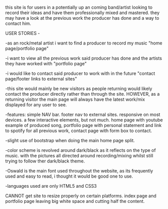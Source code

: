 this site is for users in a potentially up an coming band/artist looking 
to record their ideas and have them professionally mixed and mastered.
they may have a look at the previous work the producer has done and a way to contact him.

USER STORIES - 

-as an rock/metal artist i want to find a producer to record my music "home page/portfolio page"

-i want to view all the previous work said producer has done and the artists they have worked with "portfolio page"

-i would like to contact said producer to work with in the future "contact page/footer links to external sites"

-this site would mainly be new visitors as people returning would likely contact the producer directly rather than through the site. HOWEVER, as a returning visitor the main page will always have the latest work/mix displayed for any user to see.



-features: simple NAV bar. footer nav to external sites. responsive on most devices. a few interactive elements, but not much. 
home page with youtube example of produced song, portfolio page with personal statement and link to spotify for all previous work, contact page with form box to contact.

-slight use of bootstrap when doing the main home page split.

-color scheme is revolved around dark/black as it reflects on the type of music. with the pictures all directed around recording/mixing whilst still trying to follow ther dark/black theme.

-Oswald is the main font used throughout the website, as its frequently used and easy to read, i thought it would be good one to use.

-languages used are only HTML5 and CSS3


CANNOT get site to resize properly on certain platforms. index page and portfolio page leaving big white space and cutting half the content. 

